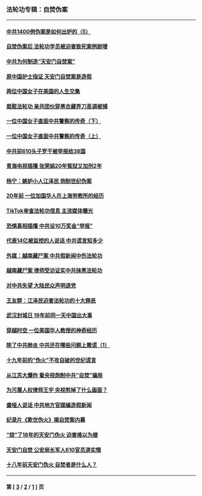 ### 法轮功专辑：自焚伪案
---
#### [中共1400例伪案是如何出炉的（5）](../../pages/nf5562/n13226831.md?06140430) 
#### [自焚伪案后 法轮功学员被迫害致死案例剧增](../../pages/nf5562/n13190600.md?06140430) 
#### [中共为何制造“天安门自焚案”](../../pages/nf5562/n13183270.md?06140430) 
#### [原中国护士指证 天安门自焚案是造假](../../pages/nf5562/n13172289.md?06140430) 
#### [两位中国女子在美国的人生交集](../../pages/nf5562/n13156138.md?06140430) 
#### [栽赃法轮功 亲共团伙穿黑衣藏界刀高调被捕](../../pages/nf5562/n13073780.md?06140430) 
#### [一位中国女子直面中共警察的传奇（下）](../../pages/nf5562/n12989706.md?06140430) 
#### [一位中国女子直面中共警察的传奇（上）](../../pages/nf5562/n12985072.md?06140430) 
#### [中共前610头子罗干被举报给38国](../../pages/nf5562/n12975419.md?06140430) 
#### [青海电视插播 张荣娟20年冤狱又加刑2年](../../pages/nf5562/n12738166.md?06140430) 
#### [杨宁：嫉妒小人江泽民 炮制世纪伪案](../../pages/nf5562/n12724108.md?06140430) 
#### [20年前 一位加国华人在上海劳教所的经历](../../pages/nf5562/n12707932.md?06140430) 
#### [TikTok审查法轮功信息 主流媒体曝光](../../pages/nf5562/n12362336.md?06140430) 
#### [恐惧真相插播 中共设10万奖金“举报”](../../pages/nf5562/n12306396.md?06140430) 
#### [代表14亿被监控的人说话 中共谎言知多少](../../pages/nf5562/n12297484.md?06140430) 
#### [外媒：越南藏尸案 中共假新闻中伤法轮功](../../pages/nf5562/n12264411.md?06140430) 
#### [越南藏尸案 律师受访证实中共抹黑法轮功](../../pages/nf5562/n12261878.md?06140430) 
#### [对中共失望 大陆民众声明退党](../../pages/nf5562/n12187315.md?06140430) 
#### [王友群：江泽民迫害法轮功的十大罪恶](../../pages/nf5562/n12169074.md?06140430) 
#### [武汉封城日 19年前同一天中国出大事](../../pages/nf5562/n12150901.md?06140430) 
#### [穿越时空  一位美国华人教授的神奇经历](../../pages/nf5562/n12097460.md?06140430) 
#### [除了中共肺炎 中共还在哪些问题上撒谎（1）](../../pages/nf5562/n11955770.md?06140430) 
#### [十九年前的“伪火”不攻自破的世纪谎言](../../pages/nf5562/n11813238.md?06140430) 
#### [从江苏大爆炸 看央视炮制中共“自焚”骗局](../../pages/nf5562/n11140275.md?06140430) 
#### [为污蔑人权律师王宇 央视剪掉了什么画面？](../../pages/nf5562/n11130142.md?06140430) 
#### [聋哑人说话 中共地方官媒编造假新闻](../../pages/nf5562/n11006067.md?06140430) 
#### [纪录片《欺世伪火》揭自焚案内幕](../../pages/nf5562/n11002664.md?06140430) 
#### [“烧”了18年的天安门伪火 迫害难以为继](../../pages/nf5562/n10996660.md?06140430) 
#### [天安门自焚 公安局长军人610官员道实情](../../pages/nf5562/n10997098.md?06140430) 
#### [十八年前天安门伪火 自焚者是什么人？](../../pages/nf5562/n10996556.md?06140430) 

---
#### 第 [ [3](./3.md?06140430) / [2](./2.md?06140430) / [1](./1.md?06140430) ] 页
